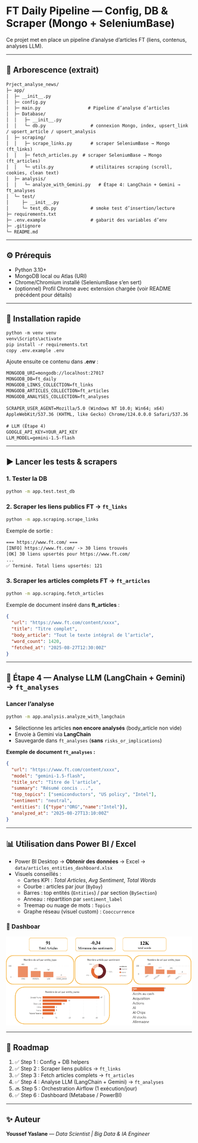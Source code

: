 # FT Daily Pipeline — Config, DB & Scraper (Mongo + SeleniumBase)

Ce projet met en place un pipeline d’analyse d’articles FT (liens, contenus, analyses LLM). 

---

## 📂 Arborescence (extrait)
```
Prject_analyse_news/
├─ app/
│  ├─ __init__.py
│  ├─ config.py 
│  ├─ main.py                  # Pipeline d’analyse d’articles
│  ├─ Database/
│  │   ├─ __init__.py
│  │   └─ db.py                 # connexion Mongo, index, upsert_link / upsert_article / upsert_analysis
│  ├─ scraping/
│  │   ├─ scrape_links.py       # scraper SeleniumBase → Mongo (ft_links)
│  │   ├─ fetch_articles.py  # scraper SeleniumBase → Mongo (ft_articles)
│  │   └─ utils.py              # utilitaires scraping (scroll, cookies, clean text)
│  ├─ analysis/
│  │   └─ analyze_with_Gemini.py   # Étape 4: LangChain + Gemini → ft_analyses
│  └─ test/
│     ├─ __init__.py
│     └─ test_db.py             # smoke test d’insertion/lecture
├─ requirements.txt
├─ .env.example                 # gabarit des variables d’env
├─ .gitignore
└─ README.md
```

---

## ⚙️ Prérequis
- Python 3.10+
- MongoDB local ou Atlas (URI)
- Chrome/Chromium installé (SeleniumBase s’en sert)
- (optionnel) Profil Chrome avec extension chargée (voir README précédent pour détails)

---

## 🚀 Installation rapide 
```
python -m venv venv
venv\Scripts\activate
pip install -r requirements.txt
copy .env.example .env
```

Ajoute ensuite ce contenu dans **.env** :
```env
MONGODB_URI=mongodb://localhost:27017
MONGODB_DB=ft_daily
MONGODB_LINKS_COLLECTION=ft_links
MONGODB_ARTICLES_COLLECTION=ft_articles
MONGODB_ANALYSES_COLLECTION=ft_analyses

SCRAPER_USER_AGENT=Mozilla/5.0 (Windows NT 10.0; Win64; x64) AppleWebKit/537.36 (KHTML, like Gecko) Chrome/124.0.0.0 Safari/537.36

# LLM (Étape 4)
GOOGLE_API_KEY=YOUR_API_KEY
LLM_MODEL=gemini-1.5-flash
```

---

## ▶️ Lancer les tests & scrapers

### 1. Tester la DB
```bash
python -m app.test.test_db
```

### 2. Scraper les liens publics FT → `ft_links`
```bash
python -m app.scraping.scrape_links
```
Exemple de sortie :
```
=== https://www.ft.com/ ===
[INFO] https://www.ft.com/ -> 30 liens trouvés
[OK] 30 liens upsertés pour https://www.ft.com/
...
✅ Terminé. Total liens upsertés: 121
```

### 3. Scraper les articles complets FT → `ft_articles`
```bash
python -m app.scraping.fetch_articles
```
Exemple de document inséré dans **ft_articles** :
```json
{
  "url": "https://www.ft.com/content/xxxx",
  "title": "Titre complet",
  "body_article": "Tout le texte intégral de l’article",
  "word_count": 1420,
  "fetched_at": "2025-08-27T12:30:00Z"
}
```

---

## 🔎 Étape 4 — Analyse LLM (LangChain + Gemini) → `ft_analyses`

### Lancer l’analyse
```bash
python -m app.analysis.analyze_with_langchain
```
- Sélectionne les articles **non encore analysés** (body_article non vide)
- Envoie à Gemini via **LangChain**
- Sauvegarde dans `ft_analyses` (**sans** `risks_or_implications`)

**Exemple de document `ft_analyses` :**
```json
{
  "url": "https://www.ft.com/content/xxxx",
  "model": "gemini-1.5-flash",
  "title_src": "Titre de l'article",
  "summary": "Résumé concis ...",
  "top_topics": ["semiconductors", "US policy", "Intel"],
  "sentiment": "neutral",
  "entities": [{"type":"ORG","name":"Intel"}],
  "analyzed_at": "2025-08-27T13:10:00Z"
}
```
---
## 📊 Utilisation dans Power BI / Excel

- Power BI Desktop → **Obtenir des données** → Excel → `data/articles_entities_dashboard.xlsx`
- Visuels conseillés :
  - Cartes KPI : *Total Articles*, *Avg Sentiment*, *Total Words*
  - Courbe : articles par jour (`ByDay`)
  - Barres : top entités (`Entities`) / par section (`BySection`)
  - Anneau : répartition par `sentiment_label`
  - Treemap ou nuage de mots : `Topics`
  - Graphe réseau (visuel custom) : `Cooccurrence`

### 📸 Dashboar
<img src="app/assets/ft_dashboard.png" alt="FT Dashboard" width="1000"/>

---
## 📌 Roadmap
1. ✅ Step 1 : Config + DB helpers  
2. ✅ Step 2 : Scraper liens publics → `ft_links`  
3. ✅ Step 3 : Fetch articles complets → `ft_articles`  
4. ✅ Step 4 : Analyse LLM (LangChain + Gemini) → `ft_analyses`  
5. 🔜 Step 5 : Orchestration Airflow (1 exécution/jour)  
6. ✅ Step 6 : Dashboard (Metabase / PowerBI)

---

## ✨ Auteur
**Youssef Yaslane** — *Data Scientist | Big Data & IA Engineer*
